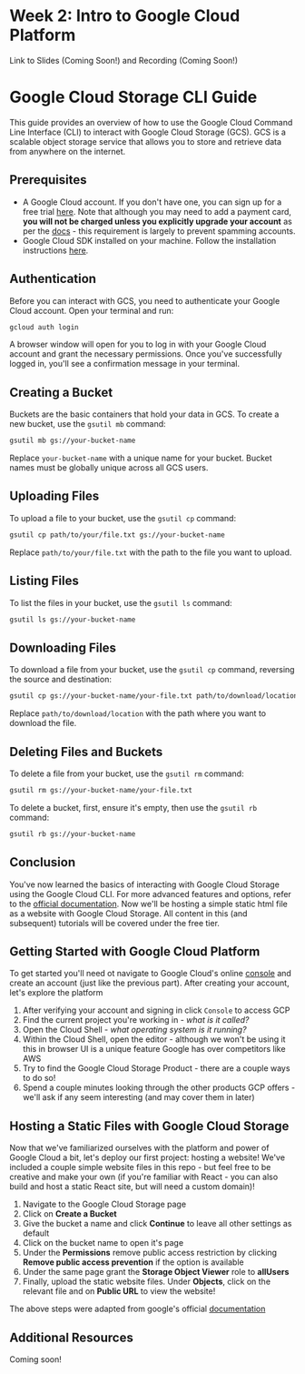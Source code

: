 
# Week 2: Intro to Google Cloud Platform

Link to Slides (Coming Soon!) and Recording (Coming Soon!)

# Google Cloud Storage CLI Guide

This guide provides an overview of how to use the Google Cloud Command Line Interface (CLI) to interact with Google Cloud Storage (GCS). GCS is a scalable object storage service that allows you to store and retrieve data from anywhere on the internet.

## Prerequisites

- A Google Cloud account. If you don't have one, you can sign up for a free trial [here](https://cloud.google.com/free). Note that although you may need to add a payment card, **you will not be charged unless you explicitly upgrade your account** as per the [docs](https://cloud.google.com/free/docs/free-cloud-features#:~:text=To%20complete%20your%20Free%20Trial,enable%20us%20to%20charge%20you.) - this requirement is largely to prevent spamming accounts.
- Google Cloud SDK installed on your machine. Follow the installation instructions [here](https://cloud.google.com/sdk/docs/install).

## Authentication

Before you can interact with GCS, you need to authenticate your Google Cloud account. Open your terminal and run:

```bash
gcloud auth login
```

A browser window will open for you to log in with your Google Cloud account and grant the necessary permissions. Once you've successfully logged in, you'll see a confirmation message in your terminal.

## Creating a Bucket

Buckets are the basic containers that hold your data in GCS. To create a new bucket, use the `gsutil mb` command:

```bash
gsutil mb gs://your-bucket-name
```


Replace `your-bucket-name` with a unique name for your bucket. Bucket names must be globally unique across all GCS users.

## Uploading Files

To upload a file to your bucket, use the `gsutil cp` command:

```bash
gsutil cp path/to/your/file.txt gs://your-bucket-name
```

Replace `path/to/your/file.txt` with the path to the file you want to upload.

## Listing Files

To list the files in your bucket, use the `gsutil ls` command:

```bash
gsutil ls gs://your-bucket-name
```

## Downloading Files

To download a file from your bucket, use the `gsutil cp` command, reversing the source and destination:

```bash
gsutil cp gs://your-bucket-name/your-file.txt path/to/download/location
```

Replace `path/to/download/location` with the path where you want to download the file.

## Deleting Files and Buckets

To delete a file from your bucket, use the `gsutil rm` command:

```bash
gsutil rm gs://your-bucket-name/your-file.txt
```

To delete a bucket, first, ensure it's empty, then use the `gsutil rb` command:

```bash
gsutil rb gs://your-bucket-name
```

## Conclusion

You've now learned the basics of interacting with Google Cloud Storage using the Google Cloud CLI. For more advanced features and options, refer to the [official documentation](https://cloud.google.com/storage/docs). Now we'll be hosting a simple static html file as a website with Google Cloud Storage. All content in this (and subsequent) tutorials will be covered under the free tier.

## Getting Started with Google Cloud Platform

To get started you'll need ot navigate to Google Cloud's online [console](https://cloud.google.com/) and create an account (just like the previous part). After creating your account, let's explore the platform

1. After verifying your account and signing in click `Console` to access GCP
2. Find the current project you're working in - *what is it called?*
3. Open the Cloud Shell - *what operating system is it running?*
4. Within the Cloud Shell, open the editor - although we won't be using it this in browser UI is a unique feature Google has over competitors like AWS
5. Try to find the Google Cloud Storage Product - there are a couple ways to do so!
6. Spend a couple minutes looking through the other products GCP offers - we'll ask if any seem interesting (and may cover them in later)

## Hosting a Static Files with Google Cloud Storage

Now that we've familiarized ourselves with the platform and power of Google Cloud a bit, let's deploy our first project: hosting a website! We've included a couple simple website files in this repo - but feel free to be creative and make your own (if you're familiar with React - you can also build and host a static React site, but will need a custom domain)! 

1. Navigate to the Google Cloud Storage page
2. Click on **Create a Bucket**
3. Give the bucket a name and click **Continue** to leave all other settings as default
4. Click on the bucket name to open it's page 
5. Under the **Permissions** remove public access restriction by clicking **Remove public access prevention** if the option is available
6. Under the same page grant the **Storage Object Viewer** role to **allUsers**
7. Finally, upload the static website files. Under **Objects**, click on the relevant file and on **Public URL** to view the website!

The above steps were adapted from google's official [documentation](https://cloud.google.com/storage/docs/hosting-static-website)

## Additional Resources
Coming soon!


